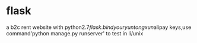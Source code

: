 # flask
a b2c rent website with python2.7$flask. 
bind your yuntongxun$alipay keys,use command'python manage.py runserver' to test in li/unix
